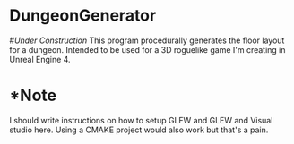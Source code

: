 # DungeonGenerator
#*Under Construction*
This program procedurally generates the floor layout for a dungeon. 
Intended to be used for a 3D roguelike game I'm creating in Unreal Engine 4.

# *Note
I should write instructions on how to setup GLFW and GLEW and Visual studio here.
Using a CMAKE project would also work but that's a pain.
